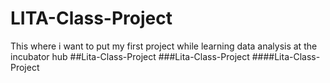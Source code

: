 # LITA-Class-Project
This where i want to put my first project while learning data analysis at the incubator hub
##Lita-Class-Project
###Lita-Class-Project
####Lita-Class-Project
